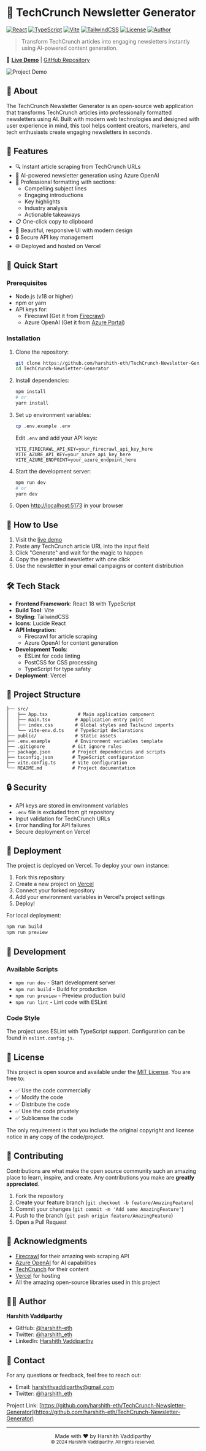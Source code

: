 # 📰 TechCrunch Newsletter Generator

[![React](https://img.shields.io/badge/React-18.3.1-61DAFB?logo=react)](https://reactjs.org/)
[![TypeScript](https://img.shields.io/badge/TypeScript-5.5.3-3178C6?logo=typescript)](https://www.typescriptlang.org/)
[![Vite](https://img.shields.io/badge/Vite-5.4.2-646CFF?logo=vite)](https://vitejs.dev/)
[![TailwindCSS](https://img.shields.io/badge/TailwindCSS-3.4.1-38B2AC?logo=tailwind-css)](https://tailwindcss.com/)
[![License](https://img.shields.io/badge/License-MIT-green.svg)](LICENSE)
[![Author](https://img.shields.io/badge/Author-Harshith%20Vaddiparthy-orange.svg)](https://github.com/harshith-eth)

> Transform TechCrunch articles into engaging newsletters instantly using AI-powered content generation.

🔗 **[Live Demo](https://techcrunch-newsletter-generator.vercel.app)** | [GitHub Repository](https://github.com/harshith-eth/TechCrunch-Newsletter-Generator)

![Project Demo](https://source.unsplash.com/random/1200x630/?newsletter,tech)

## 🎯 About

The TechCrunch Newsletter Generator is an open-source web application that transforms TechCrunch articles into professionally formatted newsletters using AI. Built with modern web technologies and designed with user experience in mind, this tool helps content creators, marketers, and tech enthusiasts create engaging newsletters in seconds.

## 🌟 Features

- 🔍 Instant article scraping from TechCrunch URLs
- 🤖 AI-powered newsletter generation using Azure OpenAI
- 📝 Professional formatting with sections:
  - Compelling subject lines
  - Engaging introductions
  - Key highlights
  - Industry analysis
  - Actionable takeaways
- 📋 One-click copy to clipboard
- 🎨 Beautiful, responsive UI with modern design
- 🔒 Secure API key management
- 🌐 Deployed and hosted on Vercel

## 🚀 Quick Start

### Prerequisites

- Node.js (v18 or higher)
- npm or yarn
- API keys for:
  - Firecrawl (Get it from [Firecrawl](https://firecrawl.co))
  - Azure OpenAI (Get it from [Azure Portal](https://portal.azure.com))

### Installation

1. Clone the repository:
   ```bash
   git clone https://github.com/harshith-eth/TechCrunch-Newsletter-Generator.git
   cd TechCrunch-Newsletter-Generator
   ```

2. Install dependencies:
   ```bash
   npm install
   # or
   yarn install
   ```

3. Set up environment variables:
   ```bash
   cp .env.example .env
   ```
   Edit `.env` and add your API keys:
   ```env
   VITE_FIRECRAWL_API_KEY=your_firecrawl_api_key_here
   VITE_AZURE_API_KEY=your_azure_api_key_here
   VITE_AZURE_ENDPOINT=your_azure_endpoint_here
   ```

4. Start the development server:
   ```bash
   npm run dev
   # or
   yarn dev
   ```

5. Open [http://localhost:5173](http://localhost:5173) in your browser

## 📖 How to Use

1. Visit the [live demo](https://techcrunch-newsletter-generator.vercel.app)
2. Paste any TechCrunch article URL into the input field
3. Click "Generate" and wait for the magic to happen
4. Copy the generated newsletter with one click
5. Use the newsletter in your email campaigns or content distribution

## 🛠️ Tech Stack

- **Frontend Framework**: React 18 with TypeScript
- **Build Tool**: Vite
- **Styling**: TailwindCSS
- **Icons**: Lucide React
- **API Integration**:
  - Firecrawl for article scraping
  - Azure OpenAI for content generation
- **Development Tools**:
  - ESLint for code linting
  - PostCSS for CSS processing
  - TypeScript for type safety
- **Deployment**: Vercel

## 📁 Project Structure

```
├── src/
│   ├── App.tsx           # Main application component
│   ├── main.tsx         # Application entry point
│   ├── index.css        # Global styles and Tailwind imports
│   └── vite-env.d.ts    # TypeScript declarations
├── public/              # Static assets
├── .env.example         # Environment variables template
├── .gitignore          # Git ignore rules
├── package.json        # Project dependencies and scripts
├── tsconfig.json       # TypeScript configuration
├── vite.config.ts      # Vite configuration
└── README.md           # Project documentation
```

## 🔒 Security

- API keys are stored in environment variables
- `.env` file is excluded from git repository
- Input validation for TechCrunch URLs
- Error handling for API failures
- Secure deployment on Vercel

## 🚀 Deployment

The project is deployed on Vercel. To deploy your own instance:

1. Fork this repository
2. Create a new project on [Vercel](https://vercel.com)
3. Connect your forked repository
4. Add your environment variables in Vercel's project settings
5. Deploy!

For local deployment:
```bash
npm run build
npm run preview
```

## 🧪 Development

### Available Scripts

- `npm run dev` - Start development server
- `npm run build` - Build for production
- `npm run preview` - Preview production build
- `npm run lint` - Lint code with ESLint

### Code Style

The project uses ESLint with TypeScript support. Configuration can be found in `eslint.config.js`.

## 📝 License

This project is open source and available under the [MIT License](LICENSE). You are free to:

- ✅ Use the code commercially
- ✅ Modify the code
- ✅ Distribute the code
- ✅ Use the code privately
- ✅ Sublicense the code

The only requirement is that you include the original copyright and license notice in any copy of the code/project.

## 🤝 Contributing

Contributions are what make the open source community such an amazing place to learn, inspire, and create. Any contributions you make are **greatly appreciated**.

1. Fork the repository
2. Create your feature branch (`git checkout -b feature/AmazingFeature`)
3. Commit your changes (`git commit -m 'Add some AmazingFeature'`)
4. Push to the branch (`git push origin feature/AmazingFeature`)
5. Open a Pull Request

## 🙏 Acknowledgments

- [Firecrawl](https://firecrawl.co) for their amazing web scraping API
- [Azure OpenAI](https://azure.microsoft.com/services/openai) for AI capabilities
- [TechCrunch](https://techcrunch.com) for their content
- [Vercel](https://vercel.com) for hosting
- All the amazing open-source libraries used in this project

## 👨‍💻 Author

**Harshith Vaddiparthy**
- GitHub: [@harshith-eth](https://github.com/harshith-eth)
- Twitter: [@harshith_eth](https://twitter.com/harshith_eth)
- LinkedIn: [Harshith Vaddiparthy](https://linkedin.com/in/harshith-eth)

## 📧 Contact

For any questions or feedback, feel free to reach out:

- Email: harshithvaddiparthy@gmail.com
- Twitter: [@harshith_eth](https://twitter.com/harshith_eth)

Project Link: [https://github.com/harshith-eth/TechCrunch-Newsletter-Generator](https://github.com/harshith-eth/TechCrunch-Newsletter-Generator)

---

<p align="center">
  Made with ❤️ by Harshith Vaddiparthy<br>
  <small>© 2024 Harshith Vaddiparthy. All rights reserved.</small>
</p> 